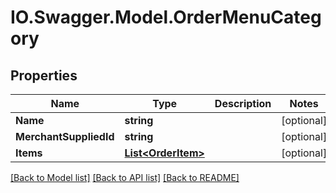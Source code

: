 # IO.Swagger.Model.OrderMenuCategory
## Properties

Name | Type | Description | Notes
------------ | ------------- | ------------- | -------------
**Name** | **string** |  | [optional] 
**MerchantSuppliedId** | **string** |  | [optional] 
**Items** | [**List&lt;OrderItem&gt;**](OrderItem.md) |  | [optional] 

[[Back to Model list]](../README.md#documentation-for-models) [[Back to API list]](../README.md#documentation-for-api-endpoints) [[Back to README]](../README.md)

